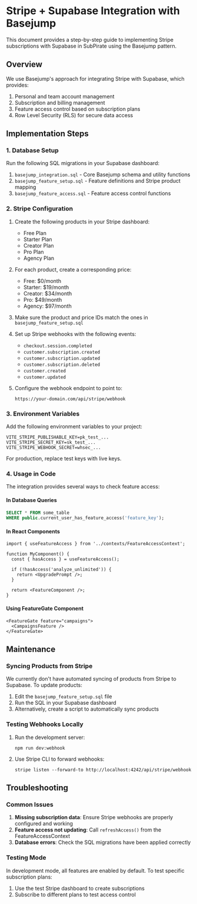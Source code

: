 # Stripe + Supabase Integration with Basejump

This document provides a step-by-step guide to implementing Stripe subscriptions with Supabase in SubPirate using the Basejump pattern.

## Overview

We use Basejump's approach for integrating Stripe with Supabase, which provides:

1. Personal and team account management
2. Subscription and billing management
3. Feature access control based on subscription plans
4. Row Level Security (RLS) for secure data access

## Implementation Steps

### 1. Database Setup

Run the following SQL migrations in your Supabase dashboard:

1. `basejump_integration.sql` - Core Basejump schema and utility functions
2. `basejump_feature_setup.sql` - Feature definitions and Stripe product mapping
3. `basejump_feature_access.sql` - Feature access control functions

### 2. Stripe Configuration

1. Create the following products in your Stripe dashboard:
   - Free Plan
   - Starter Plan
   - Creator Plan
   - Pro Plan
   - Agency Plan

2. For each product, create a corresponding price:
   - Free: $0/month
   - Starter: $19/month
   - Creator: $34/month
   - Pro: $49/month
   - Agency: $97/month

3. Make sure the product and price IDs match the ones in `basejump_feature_setup.sql`

4. Set up Stripe webhooks with the following events:
   - `checkout.session.completed`
   - `customer.subscription.created`
   - `customer.subscription.updated`
   - `customer.subscription.deleted`
   - `customer.created`
   - `customer.updated`

5. Configure the webhook endpoint to point to:
   ```
   https://your-domain.com/api/stripe/webhook
   ```

### 3. Environment Variables

Add the following environment variables to your project:

```
VITE_STRIPE_PUBLISHABLE_KEY=pk_test_...
VITE_STRIPE_SECRET_KEY=sk_test_...
VITE_STRIPE_WEBHOOK_SECRET=whsec_...
```

For production, replace test keys with live keys.

### 4. Usage in Code

The integration provides several ways to check feature access:

#### In Database Queries

```sql
SELECT * FROM some_table
WHERE public.current_user_has_feature_access('feature_key');
```

#### In React Components

```tsx
import { useFeatureAccess } from '../contexts/FeatureAccessContext';

function MyComponent() {
  const { hasAccess } = useFeatureAccess();
  
  if (!hasAccess('analyze_unlimited')) {
    return <UpgradePrompt />;
  }
  
  return <FeatureComponent />;
}
```

#### Using FeatureGate Component

```tsx
<FeatureGate feature="campaigns">
  <CampaignsFeature />
</FeatureGate>
```

## Maintenance

### Syncing Products from Stripe

We currently don't have automated syncing of products from Stripe to Supabase. To update products:

1. Edit the `basejump_feature_setup.sql` file
2. Run the SQL in your Supabase dashboard
3. Alternatively, create a script to automatically sync products

### Testing Webhooks Locally

1. Run the development server:
   ```
   npm run dev:webhook
   ```

2. Use Stripe CLI to forward webhooks:
   ```
   stripe listen --forward-to http://localhost:4242/api/stripe/webhook
   ```

## Troubleshooting

### Common Issues

1. **Missing subscription data**: Ensure Stripe webhooks are properly configured and working
2. **Feature access not updating**: Call `refreshAccess()` from the FeatureAccessContext
3. **Database errors**: Check the SQL migrations have been applied correctly

### Testing Mode

In development mode, all features are enabled by default. To test specific subscription plans:

1. Use the test Stripe dashboard to create subscriptions
2. Subscribe to different plans to test access control